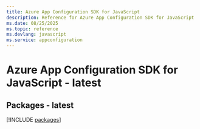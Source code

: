 ```yaml
---
title: Azure App Configuration SDK for JavaScript
description: Reference for Azure App Configuration SDK for JavaScript
ms.date: 08/25/2025
ms.topic: reference
ms.devlang: javascript
ms.service: appconfiguration
---
```

# Azure App Configuration SDK for JavaScript - latest
## Packages - latest
[!INCLUDE [packages](app-configuration-index.md)]